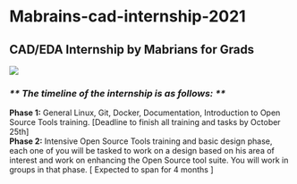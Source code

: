 #  Mabrains-cad-internship-2021  


## CAD/EDA Internship by Mabrians for Grads  



![](https://i.ibb.co/LZKsnB8/74658853.png)


### _**  The timeline of the internship is as follows: **_

**Phase 1:** General Linux, Git, Docker, Documentation, Introduction to Open Source Tools training. [Deadline to finish all training and tasks by October 25th]  
**Phase 2:** Intensive Open Source Tools training and basic design phase, each one of you will be tasked to work on a design based on his area of interest and work on enhancing the Open Source tool suite. You will work in groups in that phase. [ Expected to span for 4 months ]  


